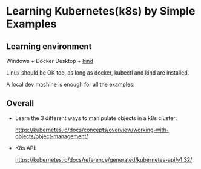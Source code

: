 # Learning Kubernetes(k8s) by Simple Examples

## Learning environment

Windows + Docker Desktop + [kind](https://kind.sigs.k8s.io/)

Linux should be OK too, as long as docker, kubectl and kind are installed.

A local dev machine is enough for all the examples.

## Overall

* Learn the 3 different ways to manipulate objects in a k8s cluster:

  https://kubernetes.io/docs/concepts/overview/working-with-objects/object-management/

* K8s API:

  https://kubernetes.io/docs/reference/generated/kubernetes-api/v1.32/
